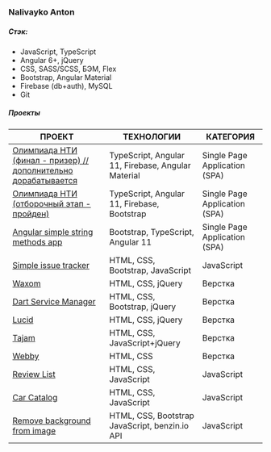 ### Nalivayko Anton

##### Стэк:
  - JavaScript, TypeScript
  - Angular 6+, jQuery
  - CSS, SASS/SCSS, БЭМ, Flex
  - Bootstrap, Angular Material
  - Firebase (db+auth), MySQL
  - Git
 
##### Проекты 

| ПРОЕКТ | ТЕХНОЛОГИИ | КАТЕГОРИЯ |
|--------|----------- | ----------|
[Олимпиада НТИ (финал - призер) // дополнительно дорабатывается](https://guzuro.github.io/ntiFinal/) | TypeScript, Angular 11, Firebase, Angular Material | Single Page Application (SPA) 
[Олимпиада НТИ (отборочный этап - пройден)](https://guzuro.github.io/logistic-nti-app/index.html) | TypeScript, Angular 11, Firebase, Bootstrap | Single Page Application (SPA) 
[Angular simple string methods app](https://guzuro.github.io/string-methods/) | Bootstrap, TypeScript, Angular 11 | Single Page Application (SPA) 
[Simple issue tracker](https://guzuro.github.io/issueTracker/) | HTML, CSS, Bootstrap, JavaScript | JavaScript 
[Waxom](https://guzuro.github.io/waxom/) | HTML, CSS, jQuery | Верстка 
[Dart Service Manager](https://guzuro.github.io/dartService/) | HTML, CSS, Bootstrap, jQuery | Верстка 
[Lucid](https://guzuro.github.io/lucidOnepage/) | HTML, CSS, jQuery | Верстка
[Tajam](https://guzuro.github.io/tajam/) | HTML, CSS, JavaScript+jQuery | Верстка
[Webby](https://guzuro.github.io/webby/) | HTML, CSS | Верстка
[Review List](https://guzuro.github.io/reviewsList/) | HTML, CSS, JavaScript | JavaScript
[Car Catalog](https://guzuro.github.io/carCatalog/) | HTML, CSS, JavaScript | JavaScript
[Remove background from image](https://guzuro.github.io/bgRemove/) | HTML, CSS, Bootstrap JavaScript, benzin.io API | JavaScript
